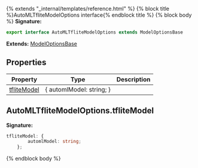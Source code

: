 {% extends "_internal/templates/reference.html" %}
{% block title %}AutoMLTfliteModelOptions interface{% endblock title %}
{% block body %}
<b>Signature:</b>

```typescript
export interface AutoMLTfliteModelOptions extends ModelOptionsBase 
```
<b>Extends:</b> [ModelOptionsBase](./firebase-admin.machine-learning.modeloptionsbase.md#modeloptionsbase_interface)

## Properties

|  Property | Type | Description |
|  --- | --- | --- |
|  [tfliteModel](./firebase-admin.machine-learning.automltflitemodeloptions.md#automltflitemodeloptionstflitemodel) | { automlModel: string; } |  |

## AutoMLTfliteModelOptions.tfliteModel

<b>Signature:</b>

```typescript
tfliteModel: {
        automlModel: string;
    };
```
{% endblock body %}
